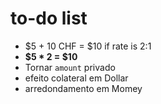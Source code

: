 # to-do list

* $5 + 10 CHF = $10 if rate is 2:1
* **$5 * 2 = $10**
* Tornar `amount` privado
* efeito colateral em Dollar
* arredondamento em Momey